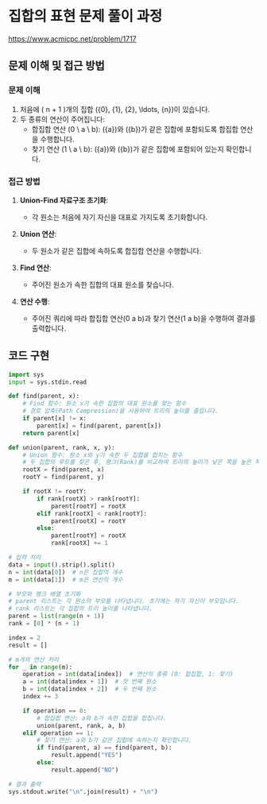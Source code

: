 # 집합의 표현 문제 풀이 과정

https://www.acmicpc.net/problem/1717

## 문제 이해 및 접근 방법

### 문제 이해
1. 처음에 \( n + 1 \)개의 집합 \(\{0\}, \{1\}, \{2\}, \ldots, \{n\}\)이 있습니다.
2. 두 종류의 연산이 주어집니다:
   - 합집합 연산 \(0 \ a \ b\): \(\{a\}\)와 \(\{b\}\)가 같은 집합에 포함되도록 합집합 연산을 수행합니다.
   - 찾기 연산 \(1 \ a \ b\): \(\{a\}\)와 \(\{b\}\)가 같은 집합에 포함되어 있는지 확인합니다.

### 접근 방법
1. **Union-Find 자료구조 초기화**:
   - 각 원소는 처음에 자기 자신을 대표로 가지도록 초기화합니다.

2. **Union 연산**:
   - 두 원소가 같은 집합에 속하도록 합집합 연산을 수행합니다.

3. **Find 연산**:
   - 주어진 원소가 속한 집합의 대표 원소를 찾습니다.

4. **연산 수행**:
   - 주어진 쿼리에 따라 합집합 연산(0 a b)과 찾기 연산(1 a b)을 수행하여 결과를 출력합니다.

## 코드 구현

```python
import sys
input = sys.stdin.read

def find(parent, x):
    # Find 함수: 원소 x가 속한 집합의 대표 원소를 찾는 함수
    # 경로 압축(Path Compression)을 사용하여 트리의 높이를 줄입니다.
    if parent[x] != x:
        parent[x] = find(parent, parent[x])
    return parent[x]

def union(parent, rank, x, y):
    # Union 함수: 원소 x와 y가 속한 두 집합을 합치는 함수
    # 두 집합의 루트를 찾은 후, 랭크(Rank)를 비교하여 트리의 높이가 낮은 쪽을 높은 쪽에 붙입니다.
    rootX = find(parent, x)
    rootY = find(parent, y)

    if rootX != rootY:
        if rank[rootX] > rank[rootY]:
            parent[rootY] = rootX
        elif rank[rootX] < rank[rootY]:
            parent[rootX] = rootY
        else:
            parent[rootY] = rootX
            rank[rootX] += 1

# 입력 처리
data = input().strip().split()
n = int(data[0])  # n은 집합의 개수
m = int(data[1])  # m은 연산의 개수

# 부모와 랭크 배열 초기화
# parent 리스트는 각 원소의 부모를 나타냅니다. 초기에는 자기 자신이 부모입니다.
# rank 리스트는 각 집합의 트리 높이를 나타냅니다.
parent = list(range(n + 1))
rank = [0] * (n + 1)

index = 2
result = []

# m개의 연산 처리
for _ in range(m):
    operation = int(data[index])  # 연산의 종류 (0: 합집합, 1: 찾기)
    a = int(data[index + 1])  # 첫 번째 원소
    b = int(data[index + 2])  # 두 번째 원소
    index += 3

    if operation == 0:
        # 합집합 연산: a와 b가 속한 집합을 합칩니다.
        union(parent, rank, a, b)
    elif operation == 1:
        # 찾기 연산: a와 b가 같은 집합에 속하는지 확인합니다.
        if find(parent, a) == find(parent, b):
            result.append("YES")
        else:
            result.append("NO")

# 결과 출력
sys.stdout.write("\n".join(result) + "\n")

